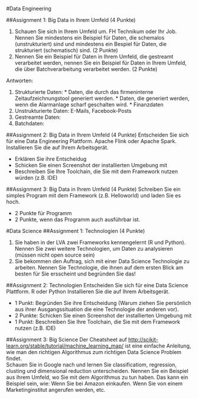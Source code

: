 #Data Engineering

##Assignment 1: Big Data in Ihrem Umfeld (4 Punkte)
1. Schauen Sie sich in Ihrem Umfeld um. FH Technikum oder Ihr Job. Nennen Sie mindestens ein Beispiel für Daten, die schemalos (unstrukturiert) sind und mindestens ein Bespiel für Daten, die strukturiert (schematisch) sind. (2 Punkte)
2. Nennen Sie ein Beispiel für Daten in Ihrem Umfeld, die gestreamt verarbeitet werden, nennen Sie ein Beispiel für Daten in Ihrem Umfeld, die über Batchverarbeitung verarbeitet werden. (2 Punkte)

Antworten:
  1. Strukturierte Daten:
    * Daten, die durch das firmeninterne Zeitaufzeichnungstool generiert werden.
    * Daten, die generiert werden, wenn die Alarmanlage scharf geschalten wird.
    * Finanzdaten
  2. Unstrukturierte Daten: E-Mails, Facebook-Posts
  3. Gestreamte Daten: 
  4. Batchdaten: 
  
##Assignment 2: Big Data in Ihrem Umfeld (4 Punkte)
Entscheiden Sie sich für eine Data Engineering Plattform. Apache Flink oder Apache Spark. Installieren Sie die auf Ihrem Arbeitsgerät.
* Erklären Sie ihre Entscheidug
* Schicken Sie einen Screenshot der installierten Umgebung mit  
* Beschreiben Sie Ihre Toolchain, die Sie mit dem Framework nutzen würden (z.B. IDE)  
  
##Assignment 3: Big Data in Ihrem Umfeld (4 Punkte)
Schreiben Sie ein simples Program mit dem Framework (z.B. Helloworld) und laden Sie es hoch.
* 2 Punkte für Programm
* 2 Punkte, wenn das Programm auch ausführbar ist.
  
#Data Science
##Assignment 1: Technologien (4 Punkte)
1. Sie haben in der LVA zwei Frameworks kennengelernt (R und Python). Nennen Sie zwei weitere Technologien, um Daten zu analysieren (müssen nicht open source sein)
2. Sie bekommen den Auftrag, sich mit einer Data Science Technologie zu arbeiten. Nennen Sie Technologie, die ihnen auf dem ersten Blick am besten für Sie ersscheint und begründen Sie das!

##Assignment 2: Technologien
Entscheiden Sie sich für eine Data Science Plattform. R oder Python Installieren Sie die auf Ihrem Arbeitsgerät.
* 1 Punkt: Begründen Sie ihre Entscheidung (Warum ziehen Sie persönlich aus ihrer Ausgangssituation die eine Technologie der anderen vor).
* 2 Punkte: Schicken Sie einen Screenshot der installierten Umgebung mit
* 1 Punkt: Beschreiben Sie Ihre Toolchain, die Sie mit dem Framework nutzen (z.B. IDE)

##Assignment 3: Big Science
Der Cheatsheet auf http://scikit-learn.org/stable/tutorial/machine_learning_map/ ist eine einfache Anleitung, wie man den richtigen Algorithmus zum richtigen Data Science Problem findet.  
Schauen Sie in Google nach und lernen Sie classificatiom, regression, clusting und dimensional reduction unterscheiden. 
Nennen Sie ein Beispiel aus ihrem Umfeld, wo Sie mit dem Algorithmus zu tun haben. Das kann ein Beispiel sein, wie: Wenn Sie bei Amazon einkaufen. Wenn Sie von einem Marketinginstitut angerufen werden, etc.  
